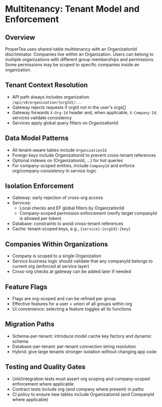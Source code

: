 # Multitenancy: Tenant Model and Enforcement

## Overview
ProperTea uses shared-table multitenancy with an OrganizationId discriminator. Companies live within an Organization. Users can belong to multiple organizations with different group memberships and permissions. Some permissions may be scoped to specific companies inside an organization.

## Tenant Context Resolution
- API path always includes organization: `/api/v0/organization/{orgId}/...`
- Gateway rejects requests if orgId not in the user's orgs[]
- Gateway forwards `X-Org-Id` header and, when applicable, `X-Company-Id`; services validate consistency
- Services apply global query filters on OrganizationId

## Data Model Patterns
- All tenant-aware tables include `OrganizationId`
- Foreign keys include OrganizationId to prevent cross-tenant references
- Optional indexes on (OrganizationId, …) for hot queries
- For company-scoped entities, include `CompanyId` and enforce org/company consistency in service logic

## Isolation Enforcement
- Gateway: early rejection of cross-org access
- Services:
  - Local checks and EF global filters by OrganizationId
  - Company-scoped permission enforcement (verify target companyId is allowed per token)
- Database: constraints to avoid cross-tenant references
- Cache: tenant-scoped keys, e.g., `{service}:{orgId}:{key}`

## Companies Within Organizations
- Company is scoped to a single Organization
- Service business logic should validate that any companyId belongs to current org (enforced at service layer)
- Cross-org checks at gateway can be added later if needed

## Feature Flags
- Flags are org-scoped and can be refined per group
- Effective features for a user = union of all groups within org
- UI convenience: selecting a feature toggles all its functions

## Migration Paths
- Schema-per-tenant: introduce model cache key factory and dynamic schema
- Database-per-tenant: per-tenant connection string resolution
- Hybrid: give large tenants stronger isolation without changing app code

## Testing and Quality Gates
- Unit/integration tests must assert org scoping and company-scoped enforcement where applicable
- Contract tests include org (and company where present) in paths
- CI policy to ensure new tables include OrganizationId (and CompanyId where applicable)
